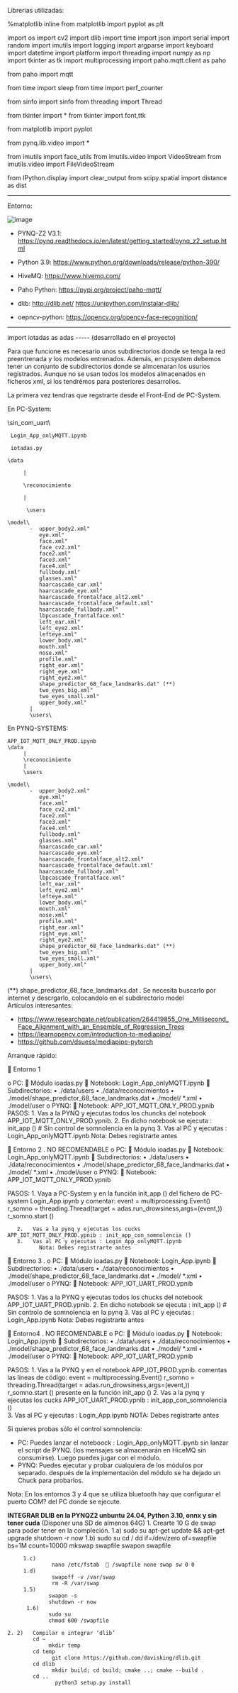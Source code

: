 Librerias utilizadas:

%matplotlib inline 
from matplotlib import pyplot as plt

import os
import cv2
import dlib
import time
import json
import serial
import random
import imutils
import logging
import argparse
import keyboard
import datetime
import platform
import threading
import numpy as np 
import tkinter as  tk
import multiprocessing
import paho.mqtt.client as paho


from paho import mqtt

from time import sleep
from time import perf_counter

from sinfo import sinfo
from threading import Thread

from tkinter import *
from tkinter import  font,ttk

from matplotlib import pyplot

from pynq.lib.video import *

from imutils import face_utils
from imutils.video import VideoStream
from imutils.video import FileVideoStream

from IPython.display import clear_output
from scipy.spatial import distance as dist
 

 --------------------
 
 Entorno:
 
 ![image](https://user-images.githubusercontent.com/15160072/211155563-dd644342-3e27-4474-8752-eccdbb2c2018.png)

 
* PYNQ-Z2 V3.1: https://pynq.readthedocs.io/en/latest/getting_started/pynq_z2_setup.html
* Python 3.9: https://www.python.org/downloads/release/python-390/
* HiveMQ: https://www.hivemq.com/
* Paho Python: https://pypi.org/project/paho-mqtt/
* dlib: http://dlib.net/
https://unipython.com/instalar-dlib/

* oepncv-python: https://opencv.org/opencv-face-recognition/

---
import iotadas as adas ----- (desarrollado en el proyecto)


Para que funcione es necesario unos subdirectorios donde se tenga  la red preentrenada y los modelos entrenados.  Además, en pcsystem debemos tener un conjunto de subdirectorios  donde se almcenaran los usurios registrados.
Aunque no se usan todos los modelos almacenados en ficheros xml, si los tendrémos para posteriores desarrollos.

La primera vez tendras que regstrarte desde el Front-End de PC-System.

En PC-System:




\sin_com_uart\
     
     Login_App_onlyMQTT.ipynb
     
     iotadas.py
     
    \data
         
         |
         
         \reconocimiento
         
         |
          
          \users
         
    \model\
           -  upper_body2.xml"
              eye.xml"
              face.xml"
              face_cv2.xml"
              face2.xml"
              face3.xml"
              face4.xml"
              fullbody.xml"
              glasses.xml"
              haarcascade_car.xml"
              haarcascade_eye.xml"
              haarcascade_frontalface_alt2.xml"
              haarcascade_frontalface_default.xml"
              haarcascade_fullbody.xml"
              lbpcascade_frontalface.xml"
              left_ear.xml"
              left_eye2.xml"
              lefteye.xml"
              lower_body.xml"
              mouth.xml"
              nose.xml"
              profile.xml"
              right_ear.xml"
              right_eye.xml"
              right_eye2.xml"
              shape_predictor_68_face_landmarks.dat" (**)
              two_eyes_big.xml"
              two_eyes_small.xml"
              upper_body.xml"
           |
           \users\


En PYNQ-SYSTEMS:


    APP_IOT_MQTT_ONLY_PROD.ipynb
    \data
         |
         \reconocimiento
         |
         \users

    \model\
           -  upper_body2.xml"
              eye.xml"
              face.xml"
              face_cv2.xml"
              face2.xml"
              face3.xml"
              face4.xml"
              fullbody.xml"
              glasses.xml"
              haarcascade_car.xml"
              haarcascade_eye.xml"
              haarcascade_frontalface_alt2.xml"
              haarcascade_frontalface_default.xml"
              haarcascade_fullbody.xml"
              lbpcascade_frontalface.xml"
              left_ear.xml"
              left_eye2.xml"
              lefteye.xml"
              lower_body.xml"
              mouth.xml"
              nose.xml"
              profile.xml"
              right_ear.xml"
              right_eye.xml"
              right_eye2.xml"
              shape_predictor_68_face_landmarks.dat" (**)
              two_eyes_big.xml"
              two_eyes_small.xml"
              upper_body.xml"
           |
           \users\
           
 (**) shape_predictor_68_face_landmarks.dat . Se necesita buscarlo por internet y descrgarlo, colocandolo en el subdirectorio model         
 Artículos interesantes:
 
 - https://www.researchgate.net/publication/264419855_One_Millisecond_Face_Alignment_with_an_Ensemble_of_Regression_Trees
 - https://learnopencv.com/introduction-to-mediapipe/
 - https://github.com/dsuess/mediapipe-pytorch
 
 
 Arranque rápido:
 
 	Entorno 1 
 
o	PC: 
      	Módulo ioadas.py
      	Notebook: Login_App_onlyMQTT.ipynb
      	Subdirectorios:
              •	./data/users
              •	./data/reconocimientos
              •	./model/shape_predictor_68_face_landmarks.dat
              •	./model/ *.xml
              •	./model/user
o	PYNQ:
        	Notebook: APP_IOT_MQTT_ONLY_PROD.ypnib
PASOS:
      1.	Vas a la PYNQ y ejecutas todos los chuncks del notebook APP_IOT_MQTT_ONLY_PROD.ypnib. 
      2.	En dicho notebook se ejecuta : init_app () # Sin control de somnolencia en la pynq
      3.	Vas al PC y ejecutas : Login_App_onlyMQTT.ipynb
                Nota: Debes registrarte antes

	Entorno 2 . NO RECOMENDABLE
o	PC: 
     	Módulo ioadas.py
     	Notebook: Login_App_onlyMQTT.ipynb
     	Subdirectorios:
                  •	./data/users
                  •	./data/reconocimientos
                  •	./model/shape_predictor_68_face_landmarks.dat
                  •	./model/ *.xml
                  •	./model/user
o	PYNQ:
     	Notebook: APP_IOT_MQTT_ONLY_PROD.ypnib

PASOS:
       1.	Vaya a PC-System y en la función   init_app () del fichero de PC-system Login_App.ipynb y comentar:
           event = multiprocessing.Event() 
           r_somno = threading.Thread(target = adas.run_drowsiness,args=(event,))
           r_somno.start ()

       2.	Vas a la pynq y ejecutas los cucks APP_IOT_MQTT_ONLY_PROD.ypnib : init_app_con_somnolencia ()  
       3.	Vas al PC y ejecutas : Login_App_onlyMQTT.ipynb
              Nota: Debes registrarte antes
              
              
	Entorno 3 . 
o	PC: 
        	Módulo ioadas.py
        	Notebook: Login_App.ipynb
        	Subdirectorios:
                •	./data/users
                •	./data/reconocimientos
                •	./model/shape_predictor_68_face_landmarks.dat
                •	./model/ *.xml
                •	./model/user
o	PYNQ:
        	Notebook: APP_IOT_UART_PROD.ypnib

PASOS:
        1.	Vas a la PYNQ y ejecutas todos los chucks del notebook APP_IOT_UART_PROD.ypnib. 
        2.	En dicho notebook se ejecuta : init_app () # Sin controlo de somnolencia en la pynq
        3.	Vas al PC y ejecutas : Login_App.ipynb
             Nota: Debes registrarte antes

	Entorno4 . NO RECOMENDABLE
o	PC: 
          	Módulo ioadas.py
          	Notebook: Login_App.ipynb
          	Subdirectorios:
                     •	./data/users
                     •	./data/reconocimientos
                     •	./model/shape_predictor_68_face_landmarks.dat
                     •	./model/ *.xml
                     •	./model/user
o	PYNQ:
           	Notebook: APP_IOT_UART_PROD.ypnib

PASOS:
         1.	Vas a la PYNQ y en el notebook APP_IOT_PROD.ypnib.  comentas las líneas de código:
           event = multiprocessing.Event() 
             r_somno = threading.Thread(target = adas.run_drowsiness,args=(event,))
             r_somno.start ()
           presente en la función init_app ()
         2.	Vas a la pynq y ejecutas los cucks APP_IOT_UART_PROD.ypnib : init_app_con_somnolencia ()  
         3.	Vas al PC y ejecutas : Login_App.ipynb
             NOTA: Debes registrarte antes

Si quieres probas sólo el control somnolencia:
-	PC: Puedes lanzar el noteboock : Login_App_onlyMQTT.ipynb sin lanzar el script de PYNQ. (los mensajes se almacenarán en HiceMQ sin consumirse). Luego puedes jugar con el módulo.
-	PYNQ: Puedes ejecutar y probar cualquiera de los módulos por separado. después de la implementación del módulo se ha dejado un Chuck para probarlos. 


Nota: En los entornos 3 y 4 que se utiliza bluetooth hay que configurar el puerto COM? del PC donde se ejecute.

**INTEGRAR DLIB en la PYNQZ2 unbuntu 24.04, Python 3.10, onnx y sin tener cuda**
(Disponer una SD de almenos 64G)
    1. Crearte 10 G de swap para poder tener en la compleción.
     1.a) 
            sudo su
            apt-get update && apt-get upgrade
            shutdown -r now
     1.b) 
           sudo su
           cd /
           dd if=/dev/zero of=swapfile bs=1M count=10000
           mkswap swapfile
           swapon swapfile

         1.c)
                  nano /etc/fstab   /swapfile none swap sw 0 0
         1.d)
                  swapoff -v /var/swap
                  rm -R /var/swap
         1.5)
                 swapon -s
                 shutdown -r now
          1.6)
                 sudo su
                 chmod 600 /swapfile

    2. 2)	Compilar e integrar ‘dlib’
            cd ~
                 mkdir temp
            cd temp
                  git clone https://github.com/davisking/dlib.git
            cd dlib
                  mkdir build; cd build; cmake ..; cmake --build .
            cd ..
                   python3 setup.py install

    
    
    
